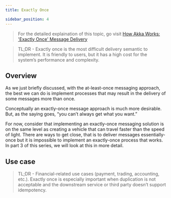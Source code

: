 ```yaml
---
title: Exactly Once

sidebar_position: 4
---
```


> For the detailed explaination of this topic, go visit [How Akka Works: 'Exactly Once' Message Delivery](https://www.lightbend.com/blog/how-akka-works-exactly-once-message-delivery) 

> TL;DR - Exactly once is the most difficult delivery semantic to implement. It is friendly to users, but it has a high cost for the system’s performance and complexity.

## Overview

As we just briefly discussed, with the at-least-once messaging approach, the best we can do is implement processes that may result in the delivery of some messages more than once.

Conceptually an exactly-once message approach is much more desirable. But, as the saying goes, “you can’t always get what you want.”

For now, consider that implementing an exactly-once messaging solution is on the same level as creating a vehicle that can travel faster than the speed of light. There are ways to get close, that is to deliver messages essentially-once but it is impossible to implement an exactly-once process that works. In part 3 of this series, we will look at this in more detail.

## Use case

> TL;DR - Financial-related use cases (payment, trading, accounting, etc.). Exactly once is especially important when duplication is not acceptable and the downstream service or third party doesn’t support idempotency.
